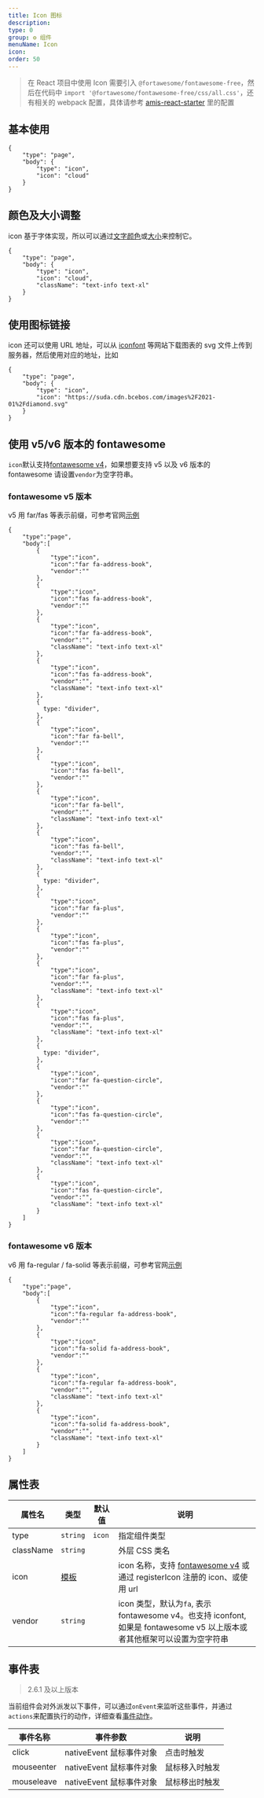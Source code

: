 ```yaml
---
title: Icon 图标
description:
type: 0
group: ⚙ 组件
menuName: Icon
icon:
order: 50
---
```


> 在 React 项目中使用 Icon 需要引入 `@fortawesome/fontawesome-free`，然后在代码中 `import '@fortawesome/fontawesome-free/css/all.css'`，还有相关的 webpack 配置，具体请参考 [amis-react-starter](https://github.com/aisuda/amis-react-starter) 里的配置

## 基本使用

```schema
{
    "type": "page",
    "body": {
        "type": "icon",
        "icon": "cloud"
    }
}
```

## 颜色及大小调整

icon 基于字体实现，所以可以通过[文字颜色](../../../style/typography/text-color)或[大小](../../../style/typography/font-size)来控制它。

```schema
{
    "type": "page",
    "body": {
        "type": "icon",
        "icon": "cloud",
        "className": "text-info text-xl"
    }
}
```

## 使用图标链接

icon 还可以使用 URL 地址，可以从 [iconfont](https://www.iconfont.cn/) 等网站下载图表的 svg 文件上传到服务器，然后使用对应的地址，比如

```schema
{
    "type": "page",
    "body": {
        "type": "icon",
        "icon": "https://suda.cdn.bcebos.com/images%2F2021-01%2Fdiamond.svg"
    }
}
```

## 使用 v5/v6 版本的 fontawesome

`icon`默认支持[fontawesome v4](https://fontawesome.com/v4/icons/)，如果想要支持 v5 以及 v6 版本的 fontawesome 请设置`vendor`为空字符串。

### fontawesome v5 版本

v5 用 far/fas 等表示前缀，可参考官网[示例](https://fontawesome.com/v5/search?m=free)

```schema
{
    "type":"page",
    "body":[
        {
            "type":"icon",
            "icon":"far fa-address-book",
            "vendor":""
        },
        {
            "type":"icon",
            "icon":"fas fa-address-book",
            "vendor":""
        },
        {
            "type":"icon",
            "icon":"far fa-address-book",
            "vendor":"",
            "className": "text-info text-xl"
        },
        {
            "type":"icon",
            "icon":"fas fa-address-book",
            "vendor":"",
            "className": "text-info text-xl"
        },
        {
          type: "divider",
        },
        {
            "type":"icon",
            "icon":"far fa-bell",
            "vendor":""
        },
        {
            "type":"icon",
            "icon":"fas fa-bell",
            "vendor":""
        },
        {
            "type":"icon",
            "icon":"far fa-bell",
            "vendor":"",
            "className": "text-info text-xl"
        },
        {
            "type":"icon",
            "icon":"fas fa-bell",
            "vendor":"",
            "className": "text-info text-xl"
        },
        {
          type: "divider",
        },
        {
            "type":"icon",
            "icon":"far fa-plus",
            "vendor":""
        },
        {
            "type":"icon",
            "icon":"fas fa-plus",
            "vendor":""
        },
        {
            "type":"icon",
            "icon":"far fa-plus",
            "vendor":"",
            "className": "text-info text-xl"
        },
        {
            "type":"icon",
            "icon":"fas fa-plus",
            "vendor":"",
            "className": "text-info text-xl"
        },
        {
          type: "divider",
        },
        {
            "type":"icon",
            "icon":"far fa-question-circle",
            "vendor":""
        },
        {
            "type":"icon",
            "icon":"fas fa-question-circle",
            "vendor":""
        },
        {
            "type":"icon",
            "icon":"far fa-question-circle",
            "vendor":"",
            "className": "text-info text-xl"
        },
        {
            "type":"icon",
            "icon":"fas fa-question-circle",
            "vendor":"",
            "className": "text-info text-xl"
        }
    ]
}
```

### fontawesome v6 版本

v6 用 fa-regular / fa-solid 等表示前缀，可参考官网[示例](https://fontawesome.com/search?m=free)

```schema
{
    "type":"page",
    "body":[
        {
            "type":"icon",
            "icon":"fa-regular fa-address-book",
            "vendor":""
        },
        {
            "type":"icon",
            "icon":"fa-solid fa-address-book",
            "vendor":""
        },
        {
            "type":"icon",
            "icon":"fa-regular fa-address-book",
            "vendor":"",
            "className": "text-info text-xl"
        },
        {
            "type":"icon",
            "icon":"fa-solid fa-address-book",
            "vendor":"",
            "className": "text-info text-xl"
        }
    ]
}
```

## 属性表

| 属性名    | 类型                                 | 默认值 | 说明                                                                                                                      |
| --------- | ------------------------------------ | ------ | ------------------------------------------------------------------------------------------------------------------------- |
| type      | `string`                             | `icon` | 指定组件类型                                                                                                              |
| className | `string`                             |        | 外层 CSS 类名                                                                                                             |
| icon      | [模板](../../docs/concepts/template) |        | icon 名称，支持 [fontawesome v4](https://fontawesome.com/v4/icons/) 或 通过 registerIcon 注册的 icon、或使用 url          |
| vendor    | `string`                             |        | icon 类型，默认为`fa`, 表示 fontawesome v4。也支持 iconfont, 如果是 fontawesome v5 以上版本或者其他框架可以设置为空字符串 |

## 事件表

> 2.6.1 及以上版本

当前组件会对外派发以下事件，可以通过`onEvent`来监听这些事件，并通过`actions`来配置执行的动作，详细查看[事件动作](../../docs/concepts/event-action)。

| 事件名称   | 事件参数                 | 说明           |
| ---------- | ------------------------ | -------------- |
| click      | nativeEvent 鼠标事件对象 | 点击时触发     |
| mouseenter | nativeEvent 鼠标事件对象 | 鼠标移入时触发 |
| mouseleave | nativeEvent 鼠标事件对象 | 鼠标移出时触发 |

